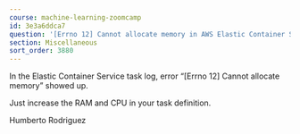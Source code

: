 ```yaml
---
course: machine-learning-zoomcamp
id: 3e3a6ddca7
question: '[Errno 12] Cannot allocate memory in AWS Elastic Container Service'
section: Miscellaneous
sort_order: 3880
---
```


In the Elastic Container Service task log, error “[Errno 12] Cannot allocate memory” showed up.

Just increase the RAM and CPU in your task definition.

Humberto Rodriguez


